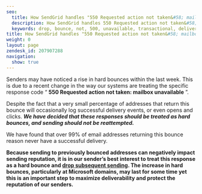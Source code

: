 ```yaml
---
seo:
  title: How SendGrid handles "550 Requested action not taken&#58; mailbox unavailable" bounces
  description: How SendGrid handles 550 Requested action not taken&#58; mailbox unavailable bounces
  keywords: drop, bounce, not, 500, unavailable, transactional, delivery, 550 Requested action not taken&#58; mailbox unavailable, requested, taken, mailbox
title: How SendGrid handles "550 Requested action not taken&#58; mailbox unavailable" bounces
weight: 0
layout: page
zendesk_id: 207907288
navigation:
  show: true
---
```


Senders may have noticed a rise in hard bounces within the last week. This is due to a recent change in the way our systems are treating the specific response code “ **550 Requested action not taken: mailbox unavailable** ”.

Despite the fact that a very small percentage of addresses that return this bounce will occasionally log successful delivery events, or even opens and clicks. _**We have decided that these responses should be treated as hard bounces, and sending should not be reattempted.**_

We have found that over 99% of email addresses returning this bounce reason never have a successful delivery.

**Because sending to previously bounced&nbsp;addresses can negatively impact sending reputation, it is in our sender’s best interest to treat this response as a hard bounce and [drop subsequent&nbsp;sending](/hc/en-us/articles/200181728-My-emails-are-being-dropped-). The increase in hard bounces, particularly at Microsoft domains, may last for some time yet this is an important step to maximize deliverability and protect the reputation of our senders.**
